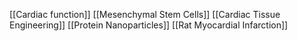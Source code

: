 [[Cardiac function]]
[[Mesenchymal Stem Cells]]
[[Cardiac Tissue Engineering]]
[[Protein Nanoparticles]]
[[Rat Myocardial Infarction]]
